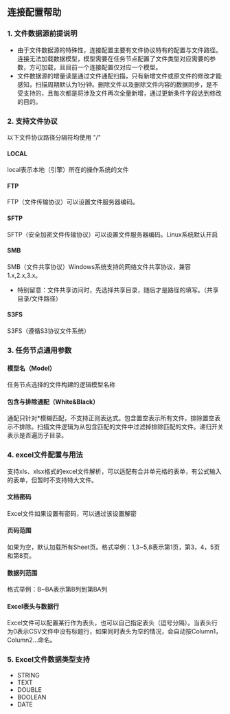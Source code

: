 ## **连接配置帮助**

### **1. 文件数据源前提说明**
- 由于文件数据源的特殊性，连接配置主要有文件协议特有的配置与文件路径。连接无法加载数据模型，模型需要在任务节点配置了文件类型对应需要的参数，方可加载，且目前一个连接配置仅对应一个模型。
- 文件数据源的增量读是通过文件通配扫描，只有新增文件或原文件的修改才能感知，扫描周期默认为1分钟。删除文件以及删除文件内容的数据同步，是不受支持的，且每次都是将涉及文件再次全量新增，通过更新条件字段达到修改的目的。

### **2. 支持文件协议**
以下文件协议路径分隔符均使用 "/"
#### **LOCAL**
local表示本地（引擎）所在的操作系统的文件
#### **FTP**
FTP（文件传输协议）可以设置文件服务器编码。
#### **SFTP**
SFTP（安全加密文件传输协议）可以设置文件服务器编码。Linux系统默认开启
#### **SMB**
SMB（文件共享协议）Windows系统支持的网络文件共享协议，兼容1.x,2.x,3.x。
- 特别留意：文件共享访问时，先选择共享目录，随后才是路径的填写。（共享目录/文件路径）
#### **S3FS**
S3FS（遵循S3协议文件系统）

### **3. 任务节点通用参数**
#### **模型名（Model）**
任务节点选择的文件构建的逻辑模型名称
#### **包含与排除通配（White&Black）**
通配只针对*模糊匹配，不支持正则表达式。包含置空表示所有文件，排除置空表示不排除。扫描文件逻辑为从包含匹配的文件中过滤掉排除匹配的文件。递归开关表示是否遍历子目录。

### **4. excel文件配置与用法**
支持xls、xlsx格式的excel文件解析，可以适配有合并单元格的表单，有公式输入的表单，但暂时不支持特大文件。
#### **文档密码**
Excel文件如果设置有密码，可以通过该设置解密
#### **页码范围**
如果为空，默认加载所有Sheet页。格式举例：1,3~5,8表示第1页，第3，4，5页和第8页。
#### **数据列范围**
格式举例：B~BA表示第B列到第BA列
#### **Excel表头与数据行**
Excel文件可以配置某行作为表头，也可以自己指定表头（逗号分隔）。当表头行为0表示CSV文件中没有标题行，如果同时表头为空的情况，会自动按Column1，Column2...命名。

### **5. Excel文件数据类型支持**
- STRING
- TEXT
- DOUBLE
- BOOLEAN
- DATE